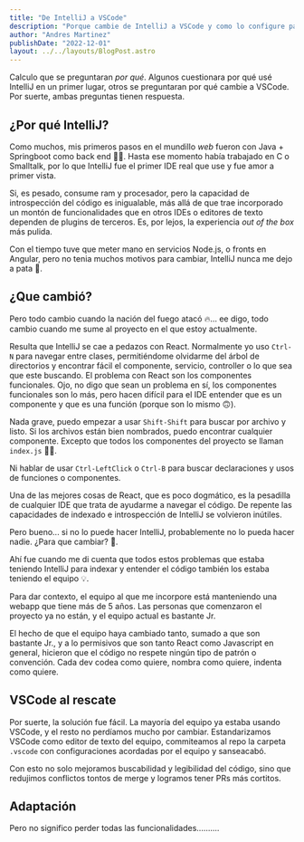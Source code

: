 ```yaml
---
title: "De IntelliJ a VSCode"
description: "Porque cambie de IntelliJ a VSCode y como lo configure para no perder ninguna funcionalidad"
author: "Andres Martinez"
publishDate: "2022-12-01"
layout: ../../layouts/BlogPost.astro
---
```


Calculo que se preguntaran _por qué_. Algunos cuestionara por qué usé IntelliJ en un primer lugar, otros se preguntaran por qué cambie a VSCode. Por suerte, ambas preguntas tienen respuesta.

## ¿Por qué IntelliJ?

Como muchos, mis primeros pasos en el mundillo _web_ fueron con Java + Springboot como back end 🤷‍♂️. Hasta ese momento había trabajado en C o Smalltalk, por lo que IntelliJ fue el primer IDE real que use y fue amor a primer vista.

Si, es pesado, consume ram y procesador, pero la capacidad de introspección del código es inigualable, más allá de que trae incorporado un montón de funcionalidades que en otros IDEs o editores de texto dependen de plugins de terceros. Es, por lejos, la experiencia _out of the box_ más pulida.

Con el tiempo tuve que meter mano en servicios Node.js, o fronts en Angular, pero no tenia muchos motivos para cambiar, IntelliJ nunca me dejo a pata 🤍.

## ¿Que cambió?

Pero todo cambio cuando la nación del fuego atacó 🔥... ee digo, todo cambio cuando me sume al proyecto en el que estoy actualmente.

Resulta que IntelliJ se cae a pedazos con React. Normalmente yo uso `Ctrl-N` para navegar entre clases, permitiéndome olvidarme del árbol de directorios y encontrar fácil el componente, servicio, controller o lo que sea que este buscando. El problema con React son los componentes funcionales. Ojo, no digo que sean un problema en sí, los componentes funcionales son lo más, pero hacen difícil para el IDE entender que es un componente y que es una función (porque son lo mismo 🙃).

Nada grave, puedo empezar a usar `Shift-Shift` para buscar por archivo y listo. Si los archivos están bien nombrados, puedo encontrar cualquier componente. Excepto que todos los componentes del proyecto se llaman `index.js` 🤦‍♂️.

Ni hablar de usar `Ctrl-LeftClick` o `Ctrl-B` para buscar declaraciones y usos de funciones o componentes.

Una de las mejores cosas de React, que es poco dogmático, es la pesadilla de cualquier IDE que trata de ayudarme a navegar el código. De repente las capacidades de indexado e introspección de IntelliJ se volvieron inútiles.

Pero bueno... si no lo puede hacer IntelliJ, probablemente no lo pueda hacer nadie. ¿Para que cambiar? 🤔.

Ahí fue cuando me di cuenta que todos estos problemas que estaba teniendo IntelliJ para indexar y entender el código también los estaba teniendo el equipo 💡.

Para dar contexto, el equipo al que me incorpore está manteniendo una webapp que tiene más de 5 años. Las personas que comenzaron el proyecto ya no están, y el equipo actual es bastante Jr.

El hecho de que el equipo haya cambiado tanto, sumado a que son bastante Jr., y a lo permisivos que son tanto React como Javascript en general, hicieron que el código no respete ningún tipo de patrón o convención. Cada dev codea como quiere, nombra como quiere, indenta como quiere.

## VSCode al rescate

Por suerte, la solución fue fácil. La mayoría del equipo ya estaba usando VSCode, y el resto no perdíamos mucho por cambiar. Estandarizamos VSCode como editor de texto del equipo, commiteamos al repo la carpeta `.vscode` con configuraciones acordadas por el equipo y sanseacabó.

Con esto no solo mejoramos buscabilidad y legibilidad del código, sino que redujimos conflictos tontos de merge y logramos tener PRs más cortitos.

## Adaptación

Pero no significo perder todas las funcionalidades..........